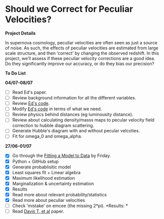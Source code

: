 # Should we Correct for Peculiar Velocities?

**Project Details**

In supernova cosmology, peculiar velocities are often seen as just a source of noise.  As such, the effects of peculiar velocities are estimated from large scale structure, and then ‘correct’ by changing the observed redshift.  In this project, we’ll assess if these peculiar velocity corrections are a good idea.  Do they significantly improve our accuracy, or do they bias our precision?

**To Do List**

**04/07-08/07**
- [ ] Read Ed's paper.
- [ ] Review background information for all the different variables.
- [ ] Review [Ed's code](https://github.com/EdMacaulay/Spectroscopic_SN_min_ChSq).
- [ ] Modify [Ed's code](https://github.com/EdMacaulay/Spectroscopic_SN_min_ChSq) in terms of what we need.
- [ ] Review physics behind distances (eg luminousity distance).
- [ ] Review about calculating density/masss maps to pecular velocity field correction to hubble diagram scattering.
- [ ] Generate Hubble's diagram with and without pecular velcoties.
- [ ] Fit for omega_0 and omega_alpha.

**27/06-01/07**
- [x] Go through the [Fitting a Model to Data](http://dan.iel.fm/emcee/current/user/line/) by Friday.
- [x] Python + GitHub setup
- [x] Generate probablisitic model
- [x] Least squares fit + Linear algebra
- [x] Maximum likelihood estimation
- [x] Marginalization & uncertainty estimation
- [x] Results
- [x] Read more about relevant probability/statistics
- [x] Read more about peculiar velocities
- [ ] Check 'mistake' on emcee (the missing 2*pi). *Results: *
- [ ] Read [Davis T, et al](http://arxiv.org/abs/1012.2912) paper.